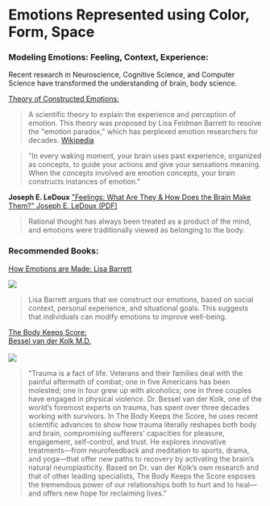 # Emotions Represented using Color, Form, Space

### Modeling Emotions:  Feeling, Context, Experience:

 Recent research in Neuroscience, Cognitive Science, and Computer Science have transformed the understanding of brain, body science.  
 

 [Theory of Constructed Emotions:](https://en.wikipedia.org/wiki/Theory_of_constructed_emotion) 

 >A scientific theory to explain the experience and perception of emotion. This theory was proposed by Lisa Feldman Barrett to resolve the "emotion paradox," which has perplexed emotion researchers for decades. [Wikipedia](https://en.wikipedia.org/wiki/Theory_of_constructed_emotion) 

>"In every waking moment, your brain uses past experience, organized as concepts, to guide your actions and give your sensations meaning. When the concepts involved are emotion concepts, your brain constructs instances of emotion."

**Joseph E. LeDoux**
["Feelings: What Are They & How Does the Brain Make Them?" Joseph E. LeDoux (PDF)](https://www.cns.nyu.edu/home/ledoux/pdf/daed_LeDoux_2015.pdf)
>Rational thought has always been treated as a product of the mind, and emotions were traditionally viewed as belonging to the body.

### Recommended Books:

[How Emotions are Made:  Lisa Barrett](https://www.amazon.com/How-Emotions-Are-Made-Secret-ebook/dp/B00QPHURT6)

![](https://images-na.ssl-images-amazon.com/images/I/41b4x8kJXrL.SR160,240_BG243,243,243.jpg)

> Lisa Barrett argues that we construct our emotions, based on social context, personal experience, and situational goals. This suggests that individuals can modify emotions to improve well-being.

[The Body Keeps Score:  
Bessel van der Kolk M.D.       
](https://www.amazon.com/Body-Keeps-Score-Healing-Trauma/dp/0143127748)  
![](https://images-na.ssl-images-amazon.com/images/I/71oE1a7BYYL._AC_UL115_.jpg)

> "Trauma is a fact of life. Veterans and their families deal with the painful aftermath of combat; one in five Americans has been molested; one in four grew up with alcoholics; one in three couples have engaged in physical violence. Dr. Bessel van der Kolk, one of the world’s foremost experts on trauma, has spent over three decades working with survivors. In The Body Keeps the Score, he uses recent scientific advances to show how trauma literally reshapes both body and brain, compromising sufferers’ capacities for pleasure, engagement, self-control, and trust. He explores innovative treatments—from neurofeedback and meditation to sports, drama, and yoga—that offer new paths to recovery by activating the brain’s natural neuroplasticity. Based on Dr. van der Kolk’s own research and that of other leading specialists, The Body Keeps the Score exposes the tremendous power of our relationships both to hurt and to heal—and offers new hope for reclaiming lives."



